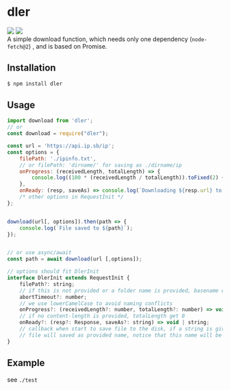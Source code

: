 # dler

[![](https://badgen.net/packagephobia/install/dler)](https://packagephobia.com/result?p=dler)
[![](https://img.shields.io/npm/v/dler)](https://www.npmjs.com/package/dler)  
A simple download function, which needs only one dependency (`node-fetch@2`) , and is based on Promise.

## Installation

```sh
$ npm install dler
```

## Usage

```js
import download from 'dler';
// or
const download = require("dler");

const url = 'https://api.ip.sb/ip';
const options = {
    filePath: './ipinfo.txt',
    // or filePath: 'dirname/' for saving as ./dirname/ip
    onProgress: (receivedLength, totalLength) => {
        console.log((100 * (receivedLength / totalLength)).toFixed(2) + '%');
    },
    onReady: (resp, saveAs) => console.log(`Downloading ${resp.url} to ${saveAs}`),
    /* other options in RequestInit */
};


download(url[, options]).then(path => {
    console.log(`File saved to ${path}`);
});


// or use async/await
const path = await download(url [,options]);

// options should fit DlerInit
interface DlerInit extends RequestInit {
    filePath?: string;
    // if this is not provided or a folder name is provided, basename of the requested URL will be used
    abortTimeout?: number;
    // we use lowerCamelCase to avoid naming conflicts
    onProgress?: (receivedLength?: number, totalLength?: number) => void;
    // if no content-length is provided, totalLength get 0
    onReady?: (resp?: Response, saveAs?: string) => void | string;
    // callback when start to save file to the disk, if a string is given
    // file will saved as provided name, notice that this name will be the final path directly
}
```

## Example

see `./test`

